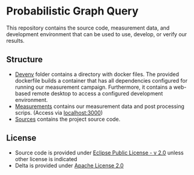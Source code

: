 # Probabilistic Graph Query

This repository contains the source code, measurement data, and development environment that can be used to use, develop, or verify our results.

## Structure
* [Devenv](devenv) folder contains a directory with docker files. The provided dockerfile builds a container that has all dependencies configured for running our measurement campaign. Furthermore, it contains a web-based remote desktop to access a configured development environment.
* [Measurements](measurements) contains our measurement data and post processing scrips. (Access via [localhost:3000](localhost:3000))
* [Sources](sources) contains the project source code.

## License
* Source code is provided under [Eclipse Public License - v 2.0](https://www.eclipse.org/legal/epl-2.0/) unless other license is indicated
* Delta is provided under [Apache License 2.0](https://github.com/ftsrg/theta/blob/master/LICENSE)
